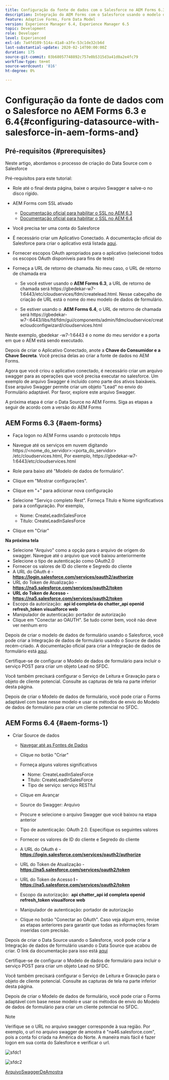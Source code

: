 ```yaml
---
title: Configuração da fonte de dados com o Salesforce no AEM Forms 6.3 e 6.4
description: Integração do AEM Forms com o Salesforce usando o modelo de dados de formulário
feature: Adaptive Forms, Form Data Model
version: Experience Manager 6.4, Experience Manager 6.5
topic: Development
role: Developer
level: Experienced
exl-id: 7a4fd109-514a-41a8-a3fe-53c1de32cb6d
last-substantial-update: 2020-02-14T00:00:00Z
duration: 175
source-git-commit: 03b68057748892c757e0b5315d3a41d0a2e4fc79
workflow-type: tm+mt
source-wordcount: '816'
ht-degree: 0%

---
```


# Configuração da fonte de dados com o Salesforce no AEM Forms 6.3 e 6.4{#configuring-datasource-with-salesforce-in-aem-forms-and}

## Pré-requisitos {#prerequisites}

Neste artigo, abordamos o processo de criação do Data Source com o Salesforce

Pré-requisitos para este tutorial:

* Role até o final desta página, baixe o arquivo Swagger e salve-o no disco rígido.
* AEM Forms com SSL ativado

   * [Documentação oficial para habilitar o SSL no AEM 6.3](https://helpx.adobe.com/br/experience-manager/6-3/sites/administering/using/ssl-by-default.html)
   * [Documentação oficial para habilitar o SSL no AEM 6.4](https://helpx.adobe.com/br/experience-manager/6-4/sites/administering/using/ssl-by-default.html)

* Você precisa ter uma conta do Salesforce
* É necessário criar um Aplicativo Conectado. A documentação oficial do Salesforce para criar o aplicativo está listada [aqui](https://help.salesforce.com/articleView?id=connected_app_create.htm&amp;type=0).
* Fornecer escopos OAuth apropriados para o aplicativo (selecionei todos os escopos OAuth disponíveis para fins de teste)
* Forneça a URL de retorno de chamada. No meu caso, o URL de retorno de chamada era

   * Se você estiver usando o **AEM Forms 6.3**, a URL de retorno de chamada será https://gbedekar-w7-1:6443/etc/cloudservices/fdm/createlead.html. Nesse cabeçalho de criação de URL está o nome do meu modelo de dados de formulário.

   * Se estiver usando o **&#x200B; AEM Forms 6.4**, o URL de retorno de chamada será https://gbedekar-w7-:6443/libs/fd/fdm/gui/components/admin/fdmcloudservice/createcloudconfigwizard/cloudservices.html

Neste exemplo, gbedekar -w7-1:6443 é o nome do meu servidor e a porta em que o AEM está sendo executado.

Depois de criar o Aplicativo Conectado, anote a **Chave do Consumidor e a Chave Secreta**. Você precisa delas ao criar a fonte de dados no AEM Forms.

Agora que você criou o aplicativo conectado, é necessário criar um arquivo swagger para as operações que você precisa executar no salesforce. Um exemplo de arquivo Swagger é incluído como parte dos ativos baixáveis. Esse arquivo Swagger permite criar um objeto &quot;Lead&quot; no envio do Formulário adaptável. Por favor, explore este arquivo Swagger.

A próxima etapa é criar o Data Source no AEM Forms. Siga as etapas a seguir de acordo com a versão do AEM Forms

## AEM Forms 6.3 {#aem-forms}

* Faça logon no AEM Forms usando o protocolo https
* Navegue até os serviços em nuvem digitando https://&lt;nome_do_servidor>:&lt;porta_do_servidor> /etc/cloudservices.html, Por exemplo, https://gbedekar-w7-1:6443/etc/cloudservices.html
* Role para baixo até &quot;Modelo de dados de formulário&quot;.
* Clique em &quot;Mostrar configurações&quot;.
* Clique em &quot;+&quot; para adicionar nova configuração
* Selecione &quot;Serviço completo Rest&quot;. Forneça Título e Nome significativos para a configuração. Por exemplo,

   * Nome: CreateLeadInSalesForce
   * Título: CreateLeadInSalesForce

* Clique em &quot;Criar&quot;

**Na próxima tela &#x200B;**

* Selecione &quot;Arquivo&quot; como a opção para o arquivo de origem do swagger. Navegue até o arquivo que você baixou anteriormente
* Selecione o tipo de autenticação como OAuth2.0
* Fornecer os valores de ID do cliente e Segredo do cliente
* A URL do OAuth é - **https://login.salesforce.com/services/oauth2/authorize**
* URL do Token de Atualização - **https://na5.salesforce.com/services/oauth2/token**
* **URL do Token de Acesso - https://na5.salesforce.com/services/oauth2/token**
* Escopo da autorização: **&#x200B; api   id completa do chatter_api   openid   refresh_token visualforce web**
* Manipulador de autenticação: portador de autorização
* Clique em &quot;Conectar ao OAUTH&quot;. Se tudo correr bem, você não deve ver nenhum erro

Depois de criar o modelo de dados de formulário usando o Salesforce, você pode criar a Integração de dados de formulário usando o Source de dados recém-criado. A documentação oficial para criar a Integração de dados de formulário está [aqui](https://helpx.adobe.com/br/aem-forms/6-3/data-integration.html).

Certifique-se de configurar o Modelo de dados de formulário para incluir o serviço POST para criar um objeto Lead no SFDC.

Você também precisará configurar o Serviço de Leitura e Gravação para o objeto de cliente potencial. Consulte as capturas de tela na parte inferior desta página.

Depois de criar o Modelo de dados de formulário, você pode criar o Forms adaptável com base nesse modelo e usar os métodos de envio do Modelo de dados de formulário para criar um cliente potencial no SFDC.

## AEM Forms 6.4 {#aem-forms-1}

* Criar Source de dados

   * [Navegar até as Fontes de Dados](http://localhost:4502/libs/fd/fdm/gui/components/admin/fdmcloudservice/fdm.html/conf/global)

   * Clique no botão &quot;Criar&quot;
   * Forneça alguns valores significativos

      * Nome: CreateLeadInSalesForce
      * Título: CreateLeadInSalesForce
      * Tipo de serviço: serviço RESTful

   * Clique em Avançar
   * Source do Swagger: Arquivo
   * Procure e selecione o arquivo Swagger que você baixou na etapa anterior
   * Tipo de autenticação: OAuth 2.0. Especifique os seguintes valores
   * Fornecer os valores de ID do cliente e Segredo do cliente
   * A URL do OAuth é - **https://login.salesforce.com/services/oauth2/authorize**
   * URL do Token de Atualização - **https://na5.salesforce.com/services/oauth2/token**
   * URL do Token de Acesso **l - https://na5.salesforce.com/services/oauth2/token**
   * Escopo da autorização: **&#x200B; api chatter_api id completa openid refresh_token visualforce web**
   * Manipulador de autenticação: portador de autorização
   * Clique no botão &quot;Conectar ao OAuth&quot;. Caso veja algum erro, revise as etapas anteriores para garantir que todas as informações foram inseridas com precisão.

Depois de criar o Data Source usando o Salesforce, você pode criar a Integração de dados de formulário usando o Data Source que acabou de criar. O link da documentação para isso está [aqui](https://helpx.adobe.com/br/experience-manager/6-4/forms/using/create-form-data-models.html)

Certifique-se de configurar o Modelo de dados de formulário para incluir o serviço POST para criar um objeto Lead no SFDC.

Você também precisará configurar o Serviço de Leitura e Gravação para o objeto de cliente potencial. Consulte as capturas de tela na parte inferior desta página.

Depois de criar o Modelo de dados de formulário, você pode criar o Forms adaptável com base nesse modelo e usar os métodos de envio do Modelo de dados de formulário para criar um cliente potencial no SFDC.

>[!NOTE]
>
>Verifique se o URL no arquivo swagger corresponde à sua região. Por exemplo, o url no arquivo swagger de amostra é &quot;na46.salesforce.com&quot;, pois a conta foi criada na América do Norte. A maneira mais fácil é fazer logon em sua conta do Salesforce e verificar o url.

![sfdc1](assets/sfdc1.gif)

![sfdc2](assets/sfdc2.png)

[ArquivoSwaggerDeAmostra](assets/swagger-sales-force-lead.json)
